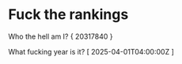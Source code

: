 # Fuck the rankings

Who the hell am I?
{ 20317840 }

What fucking year is it?
[ 2025-04-01T04:00:00Z ]
